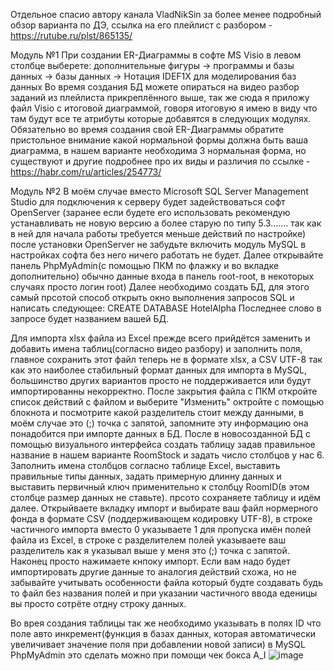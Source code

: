 Отдельное спасио автору канала VladNikSin за более менее подробный обзор варианта по ДЭ, ссылка на его плейлист с разбором - https://rutube.ru/plst/865135/

Модуль №1
При создании ER-Диаграммы в софте MS Visio в левом столбце выберете: дополнительные фигуры -> программы и базы данных -> базы данных -> Нотация IDEF1X для моделирования баз данных
Во время создания БД можете опираться на видео разбор заданий из плейлиста прикреплённого выше, так же сюда я приложу файл Visio с итоговой диаграммой, говоря итоговую я имею в виду что там будут все те атрибуты которые добавятся в следующих модулях.
Обязательно во время создания свой ER-Диаграммы обратите пристольное внимание какой нормальной формы должна быть ваша диаграмма, в нашем варианте необходима 3 нормальная форма, но существуют и другие подробнее про их виды и различия по ссылке - https://habr.com/ru/articles/254773/

Модуль №2
В моём случае вместо Microsoft SQL Server Management Studio для подключения к серверу будет задействоваться софт OpenServer (заранее если будете его использовать рекомендую устанавливать не новую версию а более старую по типу 5.3....... так как в ней для начала работы 
требуется меньше действий по настройке) после установки OpenServer не забудьте включить модуль MySQL в настройках софта без него ничего работать не будет. Далее открывайте панель PhpMyAdmin(с помощью ПКМ по флажку и во вкладке дополнительно) обычно данные входа в панель root-root, в некоторых случаях просто логин root)
Далее необходимо создать БД, для этого самый прсотой способ открыть окно выполнения запросов SQL и написать следующее: CREATE DATABASE HotelAlpha
Последнее слово в запросе будет названием вашей БД.

Для импорта xlsx файла из Excel прежде всего прийдётся заменить и добавить имена таблиц(согласно видео разбору) и заполнить поля, главное сохранить этот файл теперь не в формате xlsx, а CSV UTF-8 так как это наиболее стабильный формат данных для импорта в MySQL, большинство других вариантов просто не поддерживается или будут импортированны некорректно.
После закрытия файла с ПКМ откройте список действий с файлом и выберите "Изменить" октройте с помощью блокнота и посмотрите какой разделитель стоит между данными, в моём случае это (;) точка с запятой, запомните эту информацию она понадобится при импорте данных в БД.
После в новосозданной БД с помощью визуального интерфейса создать таблицу задав правильное название в нашем варианте RoomStock и задать число столбцов у нас 6.
Заполнить имена столбцов согласно таблице Excel, выставить правильные типы данных, задать примерную длинну данных и выставить первичный ключ применительно к столбцу RoomID(в этом столбце размер данных не ставьте). прсото сохраняете таблицу и идём далее.
Открыйваете вкладку импорт и выбирате ваш файл нормерного фонда в формате CSV (поддерживающем кодировку UTF-8), в строке частичного импорта вместо 0 указываете 1 для пропуска имён полей файла из Excel, в строке с разделителем полей указываете ваш разделитель как я указывал выше у меня это (;) точка с запятой. Наконец просто нажимаете кнпоку импорт. Если вам надо будет импортировать другие данные то аналогия действий схожа, но не забывайте учитывать особенности файла который будте создавать будь то файл без названия полей и при указании частичного ввода еденицы вы просто сотрёте отдну строку данных.

Во врея создания таблицы так же необходимо указывать в полях ID что поле авто инкремент(функция в базах данных, которая автоматически увеличивает значение поля при добавлении новой записи) в MySQL PhpMyAdmin это сделать можно при помощи чек бокса A_I
![image](https://github.com/user-attachments/assets/0c6cd287-33c6-4b5f-b7cc-5a1d435b3760)
